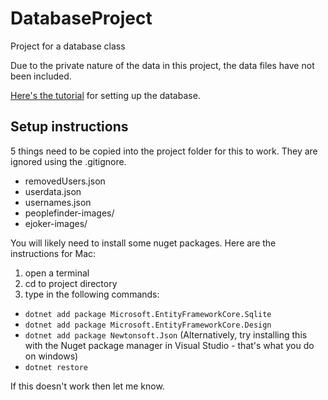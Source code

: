 # DatabaseProject
Project for a database class

Due to the private nature of the data in this project, the data files have not been included.

[Here's the tutorial](https://docs.microsoft.com/en-us/ef/core/get-started/netcore/new-db-sqlite) for setting up the database. 

## Setup instructions
5 things need to be copied into the project folder for this to work. They are ignored using the .gitignore.
- removedUsers.json
- userdata.json
- usernames.json
- peoplefinder-images/
- ejoker-images/

You will likely need to install some nuget packages. Here are the instructions for Mac:
1. open a terminal
2. cd to project directory
3. type in the following commands:
- `dotnet add package Microsoft.EntityFrameworkCore.Sqlite`
- `dotnet add package Microsoft.EntityFrameworkCore.Design`
- `dotnet add package Newtonsoft.Json` (Alternatively, try installing this with the Nuget package manager in Visual Studio - that's what you do on windows)
- `dotnet restore`

If this doesn't work then let me know.